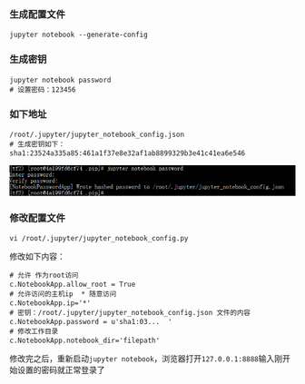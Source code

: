 ### 生成配置文件
```Shell
jupyter notebook --generate-config
```
### 生成密钥
```Shell
jupyter notebook password
# 设置密码：123456

```

### 如下地址
```Shell
/root/.jupyter/jupyter_notebook_config.json
# 生成密钥如下：
sha1:23524a335a85:461a1f37e8e32af1ab8899329b3e41c41ea6e546
```

![jupyter](/res/conda/jupyter_1.png)

### 修改配置文件
```
vi /root/.jupyter/jupyter_notebook_config.py
```

修改如下内容：

```Shell
# 允许 作为root访问
c.NotebookApp.allow_root = True
# 允许访问的主机ip  * 随意访问
c.NotebookApp.ip='*'   
# 密钥：/root/.jupyter/jupyter_notebook_config.json 文件的内容
c.NotebookApp.password = u'sha1:03...  '
# 修改工作目录
c.NotebookApp.notebook_dir='filepath'
```

修改完之后，重新启动`jupyter notebook`，浏览器打开`127.0.0.1:8888`输入刚开始设置的密码就正常登录了
